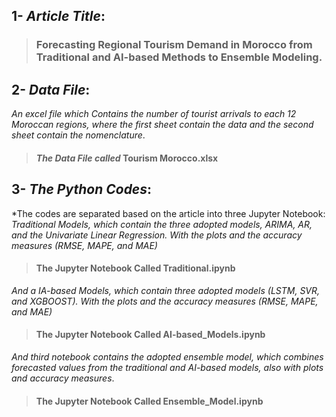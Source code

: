 ## 1- *Article Title*:
> ###                         **Forecasting Regional Tourism Demand in Morocco from Traditional and AI-based Methods to Ensemble Modeling**.

## 2- *Data File*: 

*An excel file which Contains the number of tourist arrivals to each 12 Moroccan regions, where the first sheet contain the data and the second sheet contain the nomenclature*. 
> #### *The Data File called* **Tourism Morocco.xlsx**

## 3- *The Python Codes*: 
*The codes are separated based on the article into three Jupyter Notebook:
*Traditional Models, which contain the three adopted models, ARIMA, AR, and the Univariate Linear Regression. With the plots and the accuracy measures (RMSE, MAPE, and MAE)*
> #### The Jupyter Notebook Called **Traditional.ipynb**

*And a IA-based Models, which contain three adopted models (LSTM, SVR, and XGBOOST). With the plots and the accuracy measures (RMSE, MAPE, and MAE)*
> #### The Jupyter Notebook Called **AI-based_Models.ipynb**

*And third notebook contains the adopted ensemble model, which combines forecasted values from the traditional and AI-based models, also with plots and accuracy measures*. 
> #### The Jupyter Notebook Called **Ensemble_Model.ipynb**
